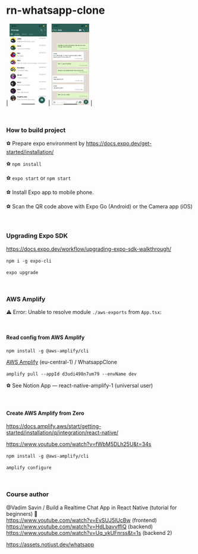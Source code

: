 # rn-whatsapp-clone

| <img src="./images/IMG_6397.PNG" alt="WhatsApp Clone App / Preview" width="20%"/> | <img src="./images/IMG_6399.PNG" alt="WhatsApp Clone App / Preview" width="20%"/> |

<br>

### How to build project

⚽️ Prepare expo environment by https://docs.expo.dev/get-started/installation/

⚽️ `npm install`

⚽️ `expo start` or `npm start`

⚽️ Install Expo app to mobile phone.

⚽️ Scan the QR code above with Expo Go (Android) or the Camera app (iOS)

<br>

### Upgrading Expo SDK

https://docs.expo.dev/workflow/upgrading-expo-sdk-walkthrough/

`npm i -g expo-cli`

`expo upgrade`

<br>

### AWS Amplify

⚠️ Error: Unable to resolve module `./aws-exports` from `App.tsx`:

<br>

#### Read config from AWS Amplify

`npm install -g @aws-amplify/cli`

[AWS Amplify](https://console.aws.amazon.com/) (eu-central-1) / WhatsappClone

`amplify pull --appId d3udi498n7um79 --envName dev`

⚽️ See Notion App — react-native-amplify-1 (universal user)

<br>

#### Create AWS Amplify from Zero

https://docs.amplify.aws/start/getting-started/installation/q/integration/react-native/

https://www.youtube.com/watch?v=fWbM5DLh25U&t=34s

`npm install -g @aws-amplify/cli`

`amplify configure`

<br>

### Сourse author

@Vadim Savin / Build a Realtime Chat App in React Native (tutorial for beginners) 🔴<br>
https://www.youtube.com/watch?v=EvSUJ5lUcBw (frontend)<br>
https://www.youtube.com/watch?v=HdLbavvfflQ (backend)<br>
https://www.youtube.com/watch?v=Uq_vkUFnrss&t=1s (backend 2)

https://assets.notjust.dev/whatsapp

<br>